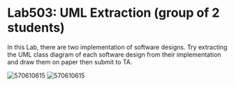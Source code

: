 ﻿# Lab503: UML Extraction (group of 2 students)

In this Lab, there are two implementation of software designs.
Try extracting the UML class diagram of each software design 
from their implementation and draw them on paper then submit to TA.

![570610615](https://scontent-sin1-1.xx.fbcdn.net/hphotos-xtp1/v/t34.0-12/12047571_1090087117708936_2014944264_n.jpg?oh=6b38de960a44b73c2153a664e76180ea&oe=5610D55B)
![570610615](https://fbcdn-sphotos-d-a.akamaihd.net/hphotos-ak-xpt1/v/t34.0-12/12087592_1090087114375603_2123414737_n.jpg?oh=e1633f83cd135109a8cf368a254a5de9&oe=560FCC48&__gda__=1443893603_5ec64d259aa4c4c32ce559cd37334247)
